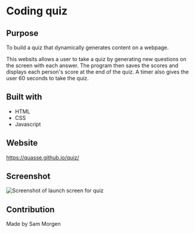 # Coding quiz

## Purpose

To build a quiz that dynamically generates content on a webpage.

This websits allows a user to take a quiz by generating new questions on the screen with each answer. The program then saves the scores and displays each person's score at the end of the quiz. A timer also gives the user 60 seconds to take the quiz.

## Built with

- HTML
- CSS
- Javascript

## Website

https://quasse.github.io/quiz/

## Screenshot

![Screenshot of launch screen for quiz](<(url)/assets/images/screenshot.png>)

## Contribution

Made by Sam Morgen
